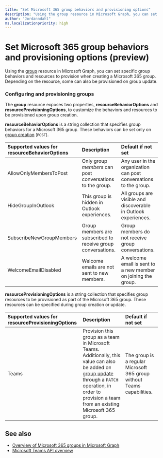 ```yaml
---
title: "Set Microsoft 365 group behaviors and provisioning options"
description: "Using the group resource in Microsoft Graph, you can set specific group behaviors and resources to provision when creating a Microsoft 365 group."
author: "Jordanndahl"
ms.localizationpriority: high
---
```


# Set Microsoft 365 group behaviors and provisioning options (preview)

Using the [group](/graph/api/resources/group) resource in Microsoft Graph, you can set specific group behaviors and resources to provision when creating a Microsoft 365 group. Depending on the resource, some can also be provisioned on group update.

### Configuring and provisioning groups

The **group** resource exposes two properties, **resourceBehaviorOptions** and **resourceProvisioningOptions**, to customize the behaviors and resources to be provisioned upon group creation. 

**resourceBehaviorOptions** is a string collection that specifies group behaviors for a Microsoft 365 group. These behaviors can be set only on [group creation](/graph/api/group-post-groups) (`POST`).

| Supported values for resourceBehaviorOptions   |Description|Default if not set|
|:---------------|:--------|:-----------|
| AllowOnlyMembersToPost|Only group *members* can post conversations to the group.|Any user in the organization can post conversations to the group.|
| HideGroupInOutlook|This group is hidden in Outlook experiences.|All groups are visible and discoverable in Outlook experiences.|
| SubscribeNewGroupMembers|Group members are subscribed to receive group conversations. |Group members do not receive group conversations.|
| WelcomeEmailDisabled|Welcome emails are not sent to new members.|A welcome email is sent to a new member on joining the group.|

**resourceProvisioningOptions** is a string collection that specifies group resources to be provisioned as part of the Microsoft 365 group. These resources can be specified during group creation or update.

| Supported values for resourceProvisioningOptions   |Description| Default if not set |
|:---------------|:--------|:------------|
| Teams|Provision this group as a team in Microsoft Teams. Additionally, this value can also be added on [group update](/graph/api/group-update) through a `PATCH` operation, in order to provision a team from an existing Microsoft 365 group.| The group is a regular Microsoft 365 group without Teams capabilities.|


## See also

- [Overview of Microsoft 365 groups in Microsoft Graph](office365-groups-concept-overview.md)
- [Microsoft Teams API overview](teams-concept-overview.md)
